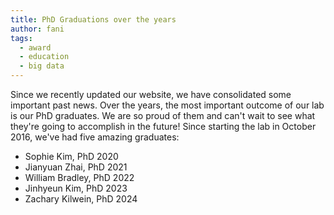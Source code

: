 ```yaml
---
title: PhD Graduations over the years
author: fani
tags:
  - award
  - education
  - big data
---
```


Since we recently updated our website, we have consolidated some important past news. Over the years, the most important outcome of our lab is our PhD graduates. We are so proud of them and can't wait to see what they're going to accomplish in the future! Since starting the lab in October 2016, we've had five amazing graduates: <br>
- Sophie Kim, PhD 2020 
- Jianyuan Zhai, PhD 2021 
- William Bradley, PhD 2022
- Jinhyeun Kim, PhD 2023
- Zachary Kilwein, PhD 2024




  
